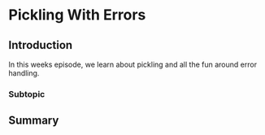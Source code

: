 # Pickling With Errors
## Introduction
In this weeks episode, we learn about pickling and all the fun around error handling.
### Subtopic
## Summary
